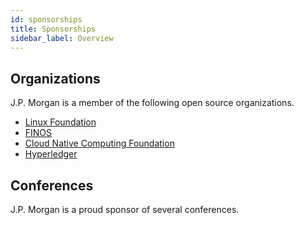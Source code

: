 ```yaml
---
id: sponsorships
title: Sponsorships
sidebar_label: Overview
---
```


## Organizations
J.P. Morgan is a member of the following open source organizations.

- [Linux Foundation](https://www.linuxfoundation.org/)
- [FINOS](https://www.finos.org/members)
- [Cloud Native Computing Foundation](https://www.cncf.io/)
- [Hyperledger](https://www.hyperledger.org/)

## Conferences
J.P. Morgan is a proud sponsor of several conferences.


